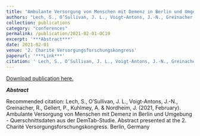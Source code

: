 ```yaml
---
title: "Ambulante Versorgung von Menschen mit Demenz in Berlin und Umgebung - Querschnittsdaten aus der DemTab-Studie"
authors: "Lech, S., O’Sullivan, J. L., Voigt-Antons, J.-N., Greinacher, R., Gellert, P., Kuhlmey, A. & Nordheim, J. "
collection: publications
category: "conferences"
permalink: /publication/2021-02-01-OC19
excerpt: '***Abstract***'
date: 2021-02-01
venue: '2. Charité Versorgungsforschungskongress'
paperurl: '***Link***'
citation: ' Lech, S., O’Sullivan, J. L., Voigt-Antons, J.-N., Greinacher, R., Gellert, P., Kuhlmey, A. &amp; Nordheim, J. (2021, February). Ambulante Versorgung von Menschen mit Demenz in Berlin und Umgebung - Querschnittsdaten aus der DemTab-Studie. Abstract presented at the 2. Charité Versorgungsforschungskongress. Berlin, Germany'
---
```


<a href='***Link***'>Download publication here.</a>

***Abstract***

Recommended citation:  Lech, S., O’Sullivan, J. L., Voigt-Antons, J.-N., Greinacher, R., Gellert, P., Kuhlmey, A. & Nordheim, J. (2021, February). Ambulante Versorgung von Menschen mit Demenz in Berlin und Umgebung - Querschnittsdaten aus der DemTab-Studie. Abstract presented at the 2. Charité Versorgungsforschungskongress. Berlin, Germany